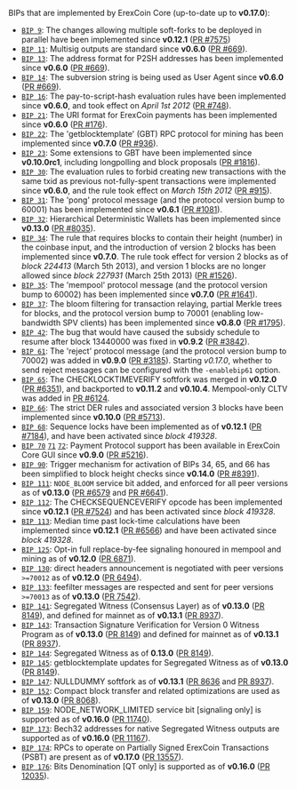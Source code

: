 BIPs that are implemented by ErexCoin Core (up-to-date up to **v0.17.0**):

* [`BIP 9`](https://github.com/erexcoin/bips/blob/master/bip-0009.mediawiki): The changes allowing multiple soft-forks to be deployed in parallel have been implemented since **v0.12.1**  ([PR #7575](https://github.com/erexcoin/erexcoin/pull/7575))
* [`BIP 11`](https://github.com/erexcoin/bips/blob/master/bip-0011.mediawiki): Multisig outputs are standard since **v0.6.0** ([PR #669](https://github.com/erexcoin/erexcoin/pull/669)).
* [`BIP 13`](https://github.com/erexcoin/bips/blob/master/bip-0013.mediawiki): The address format for P2SH addresses has been implemented since **v0.6.0** ([PR #669](https://github.com/erexcoin/erexcoin/pull/669)).
* [`BIP 14`](https://github.com/erexcoin/bips/blob/master/bip-0014.mediawiki): The subversion string is being used as User Agent since **v0.6.0** ([PR #669](https://github.com/erexcoin/erexcoin/pull/669)).
* [`BIP 16`](https://github.com/erexcoin/bips/blob/master/bip-0016.mediawiki): The pay-to-script-hash evaluation rules have been implemented since **v0.6.0**, and took effect on *April 1st 2012* ([PR #748](https://github.com/erexcoin/erexcoin/pull/748)).
* [`BIP 21`](https://github.com/erexcoin/bips/blob/master/bip-0021.mediawiki): The URI format for ErexCoin payments has been implemented since **v0.6.0** ([PR #176](https://github.com/erexcoin/erexcoin/pull/176)).
* [`BIP 22`](https://github.com/erexcoin/bips/blob/master/bip-0022.mediawiki): The 'getblocktemplate' (GBT) RPC protocol for mining has been implemented since **v0.7.0** ([PR #936](https://github.com/erexcoin/erexcoin/pull/936)).
* [`BIP 23`](https://github.com/erexcoin/bips/blob/master/bip-0023.mediawiki): Some extensions to GBT have been implemented since **v0.10.0rc1**, including longpolling and block proposals ([PR #1816](https://github.com/erexcoin/erexcoin/pull/1816)).
* [`BIP 30`](https://github.com/erexcoin/bips/blob/master/bip-0030.mediawiki): The evaluation rules to forbid creating new transactions with the same txid as previous not-fully-spent transactions were implemented since **v0.6.0**, and the rule took effect on *March 15th 2012* ([PR #915](https://github.com/erexcoin/erexcoin/pull/915)).
* [`BIP 31`](https://github.com/erexcoin/bips/blob/master/bip-0031.mediawiki): The 'pong' protocol message (and the protocol version bump to 60001) has been implemented since **v0.6.1** ([PR #1081](https://github.com/erexcoin/erexcoin/pull/1081)).
* [`BIP 32`](https://github.com/erexcoin/bips/blob/master/bip-0032.mediawiki): Hierarchical Deterministic Wallets has been implemented since **v0.13.0** ([PR #8035](https://github.com/erexcoin/erexcoin/pull/8035)).
* [`BIP 34`](https://github.com/erexcoin/bips/blob/master/bip-0034.mediawiki): The rule that requires blocks to contain their height (number) in the coinbase input, and the introduction of version 2 blocks has been implemented since **v0.7.0**. The rule took effect for version 2 blocks as of *block 224413* (March 5th 2013), and version 1 blocks are no longer allowed since *block 227931* (March 25th 2013) ([PR #1526](https://github.com/erexcoin/erexcoin/pull/1526)).
* [`BIP 35`](https://github.com/erexcoin/bips/blob/master/bip-0035.mediawiki): The 'mempool' protocol message (and the protocol version bump to 60002) has been implemented since **v0.7.0** ([PR #1641](https://github.com/erexcoin/erexcoin/pull/1641)).
* [`BIP 37`](https://github.com/erexcoin/bips/blob/master/bip-0037.mediawiki): The bloom filtering for transaction relaying, partial Merkle trees for blocks, and the protocol version bump to 70001 (enabling low-bandwidth SPV clients) has been implemented since **v0.8.0** ([PR #1795](https://github.com/erexcoin/erexcoin/pull/1795)).
* [`BIP 42`](https://github.com/erexcoin/bips/blob/master/bip-0042.mediawiki): The bug that would have caused the subsidy schedule to resume after block 13440000 was fixed in **v0.9.2** ([PR #3842](https://github.com/erexcoin/erexcoin/pull/3842)).
* [`BIP 61`](https://github.com/erexcoin/bips/blob/master/bip-0061.mediawiki): The 'reject' protocol message (and the protocol version bump to 70002) was added in **v0.9.0** ([PR #3185](https://github.com/erexcoin/erexcoin/pull/3185)). Starting *v0.17.0*, whether to send reject messages can be configured with the `-enablebip61` option.
* [`BIP 65`](https://github.com/erexcoin/bips/blob/master/bip-0065.mediawiki): The CHECKLOCKTIMEVERIFY softfork was merged in **v0.12.0** ([PR #6351](https://github.com/erexcoin/erexcoin/pull/6351)), and backported to **v0.11.2** and **v0.10.4**. Mempool-only CLTV was added in [PR #6124](https://github.com/erexcoin/erexcoin/pull/6124).
* [`BIP 66`](https://github.com/erexcoin/bips/blob/master/bip-0066.mediawiki): The strict DER rules and associated version 3 blocks have been implemented since **v0.10.0** ([PR #5713](https://github.com/erexcoin/erexcoin/pull/5713)).
* [`BIP 68`](https://github.com/erexcoin/bips/blob/master/bip-0068.mediawiki): Sequence locks have been implemented as of **v0.12.1**  ([PR #7184](https://github.com/erexcoin/erexcoin/pull/7184)), and have been activated since *block 419328*.
* [`BIP 70`](https://github.com/erexcoin/bips/blob/master/bip-0070.mediawiki) [`71`](https://github.com/erexcoin/bips/blob/master/bip-0071.mediawiki) [`72`](https://github.com/erexcoin/bips/blob/master/bip-0072.mediawiki): Payment Protocol support has been available in ErexCoin Core GUI since **v0.9.0** ([PR #5216](https://github.com/erexcoin/erexcoin/pull/5216)).
* [`BIP 90`](https://github.com/erexcoin/bips/blob/master/bip-0090.mediawiki): Trigger mechanism for activation of BIPs 34, 65, and 66 has been simplified to block height checks since **v0.14.0** ([PR #8391](https://github.com/erexcoin/erexcoin/pull/8391)).
* [`BIP 111`](https://github.com/erexcoin/bips/blob/master/bip-0111.mediawiki): `NODE_BLOOM` service bit added, and enforced for all peer versions as of **v0.13.0** ([PR #6579](https://github.com/erexcoin/erexcoin/pull/6579) and [PR #6641](https://github.com/erexcoin/erexcoin/pull/6641)).
* [`BIP 112`](https://github.com/erexcoin/bips/blob/master/bip-0112.mediawiki): The CHECKSEQUENCEVERIFY opcode has been implemented since **v0.12.1** ([PR #7524](https://github.com/erexcoin/erexcoin/pull/7524)) and has been activated since *block 419328*.
* [`BIP 113`](https://github.com/erexcoin/bips/blob/master/bip-0113.mediawiki): Median time past lock-time calculations have been implemented since **v0.12.1** ([PR #6566](https://github.com/erexcoin/erexcoin/pull/6566)) and have been activated since *block 419328*.
* [`BIP 125`](https://github.com/erexcoin/bips/blob/master/bip-0125.mediawiki): Opt-in full replace-by-fee signaling honoured in mempool and mining as of **v0.12.0** ([PR 6871](https://github.com/erexcoin/erexcoin/pull/6871)).
* [`BIP 130`](https://github.com/erexcoin/bips/blob/master/bip-0130.mediawiki): direct headers announcement is negotiated with peer versions `>=70012` as of **v0.12.0** ([PR 6494](https://github.com/erexcoin/erexcoin/pull/6494)).
* [`BIP 133`](https://github.com/erexcoin/bips/blob/master/bip-0133.mediawiki): feefilter messages are respected and sent for peer versions `>=70013` as of **v0.13.0** ([PR 7542](https://github.com/erexcoin/erexcoin/pull/7542)).
* [`BIP 141`](https://github.com/erexcoin/bips/blob/master/bip-0141.mediawiki): Segregated Witness (Consensus Layer) as of **v0.13.0** ([PR 8149](https://github.com/erexcoin/erexcoin/pull/8149)), and defined for mainnet as of **v0.13.1** ([PR 8937](https://github.com/erexcoin/erexcoin/pull/8937)).
* [`BIP 143`](https://github.com/erexcoin/bips/blob/master/bip-0143.mediawiki): Transaction Signature Verification for Version 0 Witness Program as of **v0.13.0** ([PR 8149](https://github.com/erexcoin/erexcoin/pull/8149)) and defined for mainnet as of **v0.13.1** ([PR 8937](https://github.com/erexcoin/erexcoin/pull/8937)).
* [`BIP 144`](https://github.com/erexcoin/bips/blob/master/bip-0144.mediawiki): Segregated Witness as of **0.13.0** ([PR 8149](https://github.com/erexcoin/erexcoin/pull/8149)).
* [`BIP 145`](https://github.com/erexcoin/bips/blob/master/bip-0145.mediawiki): getblocktemplate updates for Segregated Witness as of **v0.13.0** ([PR 8149](https://github.com/erexcoin/erexcoin/pull/8149)).
* [`BIP 147`](https://github.com/erexcoin/bips/blob/master/bip-0147.mediawiki): NULLDUMMY softfork as of **v0.13.1** ([PR 8636](https://github.com/erexcoin/erexcoin/pull/8636) and [PR 8937](https://github.com/erexcoin/erexcoin/pull/8937)).
* [`BIP 152`](https://github.com/erexcoin/bips/blob/master/bip-0152.mediawiki): Compact block transfer and related optimizations are used as of **v0.13.0** ([PR 8068](https://github.com/erexcoin/erexcoin/pull/8068)).
* [`BIP 159`](https://github.com/erexcoin/bips/blob/master/bip-0159.mediawiki): NODE_NETWORK_LIMITED service bit [signaling only] is supported as of **v0.16.0** ([PR 11740](https://github.com/erexcoin/erexcoin/pull/11740)).
* [`BIP 173`](https://github.com/erexcoin/bips/blob/master/bip-0173.mediawiki): Bech32 addresses for native Segregated Witness outputs are supported as of **v0.16.0** ([PR 11167](https://github.com/erexcoin/erexcoin/pull/11167)).
* [`BIP 174`](https://github.com/erexcoin/bips/blob/master/bip-0174.mediawiki): RPCs to operate on Partially Signed ErexCoin Transactions (PSBT) are present as of **v0.17.0** ([PR 13557](https://github.com/erexcoin/erexcoin/pull/13557)).
* [`BIP 176`](https://github.com/erexcoin/bips/blob/master/bip-0176.mediawiki): Bits Denomination [QT only] is supported as of **v0.16.0** ([PR 12035](https://github.com/erexcoin/erexcoin/pull/12035)).
